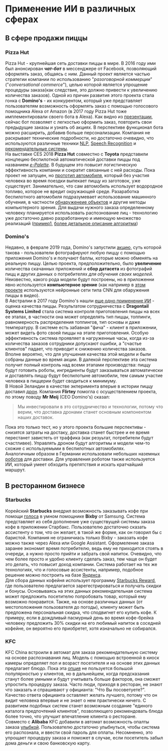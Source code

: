# Применение ИИ в различных сферах
## В сфере продажи пиццы
### Pizza Hut
Pizza Hut - крупнейшая сеть доставки пиццы в мире.
В 2016 году ими был анонсирован **_чат-бот_** в мессенджере от Facebook, позволяющий оформлять заказ, общаясь с ним. 
Данный проект является частью стратегии компании по использованию "_разоговорной коммерции_" ("_conversational commerce_"), целью которой является упрощение процедуры заказа(как следствие, это должно привести к увеличению количества заказов).
Одной из причин развития этого проекта стала гонка с **Domino's** - их конкурентом, который уже представляет пользователям возможность оформлять заказ с помощью голосового помощника Alexa от Amazon (в 2017 году Pizza Hut тоже имплементировали своего бота в Alexa).
Как видно из [презентации](https://youtu.be/9tnrd2Fim4w?t=423), сейчас бот позволяет с легкостью оформить заказ, повторить свои предыдущие заказы и узнать об акциях. 
В перспективе функционал бота можно расширить, добавив больше персонализации. Компания не раскрывает технические подробности, но достаточно очевидно, что используются различные техники [NLP](https://en.wikipedia.org/wiki/Natural_language_processing), [Speech Recognition](https://en.wikipedia.org/wiki/Speech_recognition) и [рекомендательные системы](https://ru.wikipedia.org/wiki/%D0%A0%D0%B5%D0%BA%D0%BE%D0%BC%D0%B5%D0%BD%D0%B4%D0%B0%D1%82%D0%B5%D0%BB%D1%8C%D0%BD%D0%B0%D1%8F_%D1%81%D0%B8%D1%81%D1%82%D0%B5%D0%BC%D0%B0).  
На выставке CES 2018 **Pizza Hut** совместно с **Toyota** представили концпецию беспилотной автоматической доставки пиццы под названием [_e-Palette_](http://blog.pizzahut.com/pizza-hut-forges-global-alliance-toyota-explore-fully-autonomous-delivery-vehicles/). 
В будущем это повысит логистическую эффективность компании и сократит связанные с ней расходы.
Пока проект не запущен, но [прототип автомобиля](https://youtu.be/hxHR8FU_khI), который без участия человека во время поездки выпекает пиццу из заготовок, уже существует. 
Занимательно, что сам автомобиль использует водородное топливо, которое не вредит окружающей среде.
Разаработка беспилотного автомобиля подразумевает использование машинного обучения, в частности [обнаруженеие объектов](https://en.wikipedia.org/wiki/Object_detection) и другие методы компьютерного зрения.
Для выдачи нужного заказа определенному человеку планируется использовать распознование лиц - технологию уже достаточно давно разработанную и имеющую множество реализаций ([пример1](https://github.com/ageitgey/face_recognition), [более детальное описание алгоритма](https://www.researchgate.net/publication/274521637_A_Review_Of_Face_Recognition_Methods))
### Domino's 
Недавно, в феврале 2019 года, Domino's запустили [акцию](https://www.precisionag.com/industry-news/dominos-pizza-new-artificial-intelligence-play-demonstrates-datas-immense-value/), суть которой такова - пользователи фотографируют любую пиццу с помощью приложения Domino's и получают баллы, которые можно обменять на реальную пиццу. 
Целью проекта, предположительно, было **увеличение** количества скачанных приложений и **сбор датасета** из фотографий пицц и других данных о потребителях _для обучения своих моделей_.
Неизвестно, какого рода модели будут построены, но в приложенни явно используется **компьютерное зрение** (как например в [этом проекте](https://github.com/tharindu-bandara/deep-video-detection-pizza) используются нейронные сети типа CNN для обаружения пиццы в видео).  
В Австралии в 2017 году Domino's нашли [еще одно применение ИИ](https://newsroom.dominos.com.au/home/2017/12/27/say-cheese-dominos-new-ai-camera-technology-helps-solve-customers-number-one-frustration) - оценка качества пиццы.
Результатом сотрудничества с **Dragontail Systems Limited** стала система контроля приготовления пиццы на всех ее этапах, в частности она может определять тип пиццы, топпинги, равномерность распределения топпингов, тип основы и даже температуру.
В системе есть забавная "фича" - клиент в приложении, может видеть фото своей пиццы на этапе приготовления.
Особую эффективность система проявляет в нагруженные часы, когда из-за количества заказов сотрудники допускают ошибки, а "счастье клиентов" падает, что приводит к снижению количества заказов.
Вполне вероятно, что для улучшения качества этой модели и были собраны данные во время акции.
В далекой перспективе эта система получит полный контроль над всеми этапами производства: пиццу будут готовить роботы, ингредиенты будут заказываться автоматически и доставлять пиццу будут беспилотыне автомобили, тем самым участие человека в пиццерии будет сводиться к минимуму.  
В Новой Зеландии в качестве экперимента вперые в истории пиццу доставил [дрон](https://www.cnbc.com/2016/11/16/dominos-has-delivered-the-worlds-first-ever-pizza-by-drone-to-a-new-zealand-couple.html).
Компания **Flirtey** помогла с осуществлением проекта, по этому поводу **Mr Meij** (CEO Domino's) сказал:
> Мы инвестировали в это сотрудничество и технологии, потому что верим, что доставка дронами станет основным компонентом наших доставок.

Пока это только тест, но у этого проекта большие перспективы - снизятся затраты на достаку, доставка станет быстрее и ее время перестанет завистеть от траффика (как резуьтат, потребители будут счастливее).
Управлять дроном будут алгоритмы и модели чем-то схожие с используемыми в беспилотных автомобилях.  
Аналогичным образом в Германии использовали небольших наземных [роботов](https://www.zdnet.com/article/dominos-autonomous-vehicle-pizza-delivery-now-live-in-germany/) для доставки. 
Для управления роботом также используется ИИ, который умеет обходить препятствия и искать кратчайший маршрут. 
## В ресторанном бизнесе
### Starbucks
Корейский **Starbucks** внедрил возможность заказывать кофе при помощи [голоса](https://youtu.be/FcCDfO4A-Xw) в умном помощнике **Bixby** от Samsung.
Система представляет из себя дополнение уже существущей системы заказа кофе в приложении Старбакс.
Пользователю достаточно сказать ассистенту о том, что он желает, в такой же форме, как он говорил бы с баристой.
Компания не ограничиась только Bixby - заказать кофе можно также  через Alexa или Google Assistant.
Оформеление заказа заранее экономит время потребителю, ведь ему не приходится стоять в очереди, а нужно просто прийти и забрать свой напиток.
Очевидно, что чем более просто и удобно клиенту сделать заказ, тем чаще он будет это делать, что повысит доход компании.
Система работает на тех же технологиях, что и голосовые ассистенты, например, подобное решение можно построить на базе  [Яндекса](https://cloud.yandex.ru/services/speechkit).  
Для сбора данных кофейня использует программу [Starbucks Reward](https://www.starbucks.com/starbucks-rewards), где пользователю предлагается зарегестрироваться и получать скидки и бонусы. Основываясь на этих данных рекомендательная система может предложить посетителю попробовать товар, который ему возможно понравится.
Также, на основе различных данных (от местоположения пользователя до погоды), клиенту может быть предложена персональная скидка, что сподвигнет его купить кофе.
К примеру, если в дождливый пасмурный день во время кофе-брейка человеку предложить 30% скидки на его любимый напиток в соседней кофейне, он вероятно его приобретет, хотя изначально не собирался.  
### KFC
KFC China встроили в автомат для заказа рекомендательную систему на основе распознавания лиц.
Модель с помощью встроенной в киоск камеры определяет пол и возраст посетителя и на основе этих данных предлагает блюдо.
Пока эта [опция](https://www.theguardian.com/technology/2017/jan/11/china-beijing-first-smart-restaurant-kfc-facial-recognition) не пользуется большой популярностью у клиентов, но в дальнейшем, когда предсказания станут более умными и будут учитывать больше факторов, она сможет упростить процедуру заказа. 
Часто люди, приходя в ресторан, не знают что заказать и спрашивают у официанта: "Что Вы посоветуете?". 
Качество ответа официанта оставляет желать лучшего, потому что он видит человека впервые и не знает о нем практически ничего. 
С развитием подобных систем станет возможным создание "единого каталога предпочтений клиентов", позволяющего рекомендовать блюда более точно, что улучшит впечатление клиента о ресторане.  
Совместо с **Alibaba** KFC добавили в автомат возможность опалты заказа [улыбкой](https://www.theguardian.com/technology/2017/jan/11/china-beijing-first-smart-restaurant-kfc-facial-recognition).
Пользователю достаточно улыбнуться, чтобы система его распознала, и ввести свой пароль для оплаты. 
Несомненно, это упрощает процедуру заказа и поможет в случае, если посетитель забыл дома деньги и свою банковскую карту.
 
